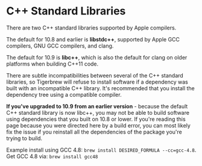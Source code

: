 # C++ Standard Libraries
There are two C++ standard libraries supported by Apple compilers.

The default for 10.8 and earlier is **libstdc++**, supported by Apple GCC compilers, GNU GCC compilers, and clang.

The default for 10.9 is **libc++**, which is also the default for clang on older platforms when building C++11 code.

There are subtle incompatibilities between several of the C++ standard libraries, so Tigerbrew will refuse to install software if a dependency was built with an incompatible C++ library. It's recommended that you install the dependency tree using a compatible compiler.

**If you've upgraded to 10.9 from an earlier version** - because the default C++ standard library is now libc++, you may not be able to build software using dependencies that you built on 10.8 or lower. If you're reading this page because you were directed here by a build error, you can most likely fix the issue if you reinstall all the dependencies of the package you're trying to build.

Example install using GCC 4.8: ```brew install DESIRED_FORMULA --cc=gcc-4.8```.
Get GCC 4.8 via: ```brew install gcc48```
